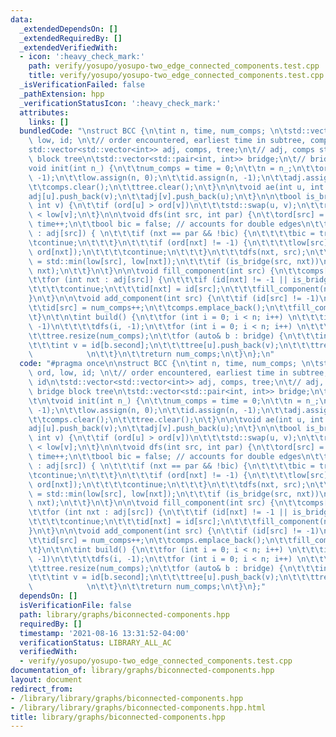 ```yaml
---
data:
  _extendedDependsOn: []
  _extendedRequiredBy: []
  _extendedVerifiedWith:
  - icon: ':heavy_check_mark:'
    path: verify/yosupo/yosupo-two_edge_connected_components.test.cpp
    title: verify/yosupo/yosupo-two_edge_connected_components.test.cpp
  _isVerificationFailed: false
  _pathExtension: hpp
  _verificationStatusIcon: ':heavy_check_mark:'
  attributes:
    links: []
  bundledCode: "\nstruct BCC {\n\tint n, time, num_comps; \n\tstd::vector<int> ord,\
    \ low, id; \n\t// order encountered, earliest time in subtree, component id\n\t\
    std::vector<std::vector<int>> adj, comps, tree;\n\t// adj, comps storage, bridge\
    \ block tree\n\tstd::vector<std::pair<int, int>> bridge;\n\t// bridges\n\t\n\t\
    void init(int n_) {\n\t\tnum_comps = time = 0;\n\t\tn = n_;\n\t\tord.assign(n,\
    \ -1);\n\t\tlow.assign(n, 0);\n\t\tid.assign(n, -1);\n\t\tadj.assign(n, std::vector<int>());\n\
    \t\tcomps.clear();\n\t\ttree.clear();\n\t}\n\n\tvoid ae(int u, int v) {\n\t\t\
    adj[u].push_back(v);\n\t\tadj[v].push_back(u);\n\t}\n\n\tbool is_bridge(int u,\
    \ int v) {\n\t\tif (ord[u] > ord[v])\n\t\t\tstd::swap(u, v);\n\t\treturn ord[u]\
    \ < low[v];\n\t}\n\n\tvoid dfs(int src, int par) {\n\t\tord[src] = low[src] =\
    \ time++;\n\t\tbool bic = false; // accounts for double edges\n\t\tfor (int nxt\
    \ : adj[src]) { \n\t\t\tif (nxt == par && !bic) {\n\t\t\t\tbic = true;\n\t\t\t\
    \tcontinue;\n\t\t\t}\n\t\t\tif (ord[nxt] != -1) {\n\t\t\t\tlow[src] = std::min(low[src],\
    \ ord[nxt]);\n\t\t\t\tcontinue;\n\t\t\t}\n\t\t\tdfs(nxt, src);\n\t\t\tlow[src]\
    \ = std::min(low[src], low[nxt]);\n\t\t\tif (is_bridge(src, nxt))\n\t\t\t\tbridge.emplace_back(src,\
    \ nxt);\n\t\t}\n\t}\n\n\tvoid fill_component(int src) {\n\t\tcomps[id[src]].push_back(src);\n\
    \t\tfor (int nxt : adj[src]) {\n\t\t\tif (id[nxt] != -1 || is_bridge(nxt, src))\n\
    \t\t\t\tcontinue;\n\t\t\tid[nxt] = id[src];\n\t\t\tfill_component(nxt);\n\t\t\
    }\n\t}\n\n\tvoid add_component(int src) {\n\t\tif (id[src] != -1)\n\t\t\treturn;\n\
    \t\tid[src] = num_comps++;\n\t\tcomps.emplace_back();\n\t\tfill_component(src);\n\
    \t}\n\t\n\tint build() {\n\t\tfor (int i = 0; i < n; i++) \n\t\t\tif (ord[i] ==\
    \ -1)\n\t\t\t\tdfs(i, -1);\n\t\tfor (int i = 0; i < n; i++) \n\t\t\tadd_component(i);\n\
    \t\ttree.resize(num_comps);\n\t\tfor (auto& b : bridge) {\n\t\t\tint u = id[b.first];\n\
    \t\t\tint v = id[b.second];\n\t\t\ttree[u].push_back(v);\n\t\t\ttree[v].push_back(u);\
    \            \n\t\t}\n\t\treturn num_comps;\n\t}\n};\n"
  code: "#pragma once\n\nstruct BCC {\n\tint n, time, num_comps; \n\tstd::vector<int>\
    \ ord, low, id; \n\t// order encountered, earliest time in subtree, component\
    \ id\n\tstd::vector<std::vector<int>> adj, comps, tree;\n\t// adj, comps storage,\
    \ bridge block tree\n\tstd::vector<std::pair<int, int>> bridge;\n\t// bridges\n\
    \t\n\tvoid init(int n_) {\n\t\tnum_comps = time = 0;\n\t\tn = n_;\n\t\tord.assign(n,\
    \ -1);\n\t\tlow.assign(n, 0);\n\t\tid.assign(n, -1);\n\t\tadj.assign(n, std::vector<int>());\n\
    \t\tcomps.clear();\n\t\ttree.clear();\n\t}\n\n\tvoid ae(int u, int v) {\n\t\t\
    adj[u].push_back(v);\n\t\tadj[v].push_back(u);\n\t}\n\n\tbool is_bridge(int u,\
    \ int v) {\n\t\tif (ord[u] > ord[v])\n\t\t\tstd::swap(u, v);\n\t\treturn ord[u]\
    \ < low[v];\n\t}\n\n\tvoid dfs(int src, int par) {\n\t\tord[src] = low[src] =\
    \ time++;\n\t\tbool bic = false; // accounts for double edges\n\t\tfor (int nxt\
    \ : adj[src]) { \n\t\t\tif (nxt == par && !bic) {\n\t\t\t\tbic = true;\n\t\t\t\
    \tcontinue;\n\t\t\t}\n\t\t\tif (ord[nxt] != -1) {\n\t\t\t\tlow[src] = std::min(low[src],\
    \ ord[nxt]);\n\t\t\t\tcontinue;\n\t\t\t}\n\t\t\tdfs(nxt, src);\n\t\t\tlow[src]\
    \ = std::min(low[src], low[nxt]);\n\t\t\tif (is_bridge(src, nxt))\n\t\t\t\tbridge.emplace_back(src,\
    \ nxt);\n\t\t}\n\t}\n\n\tvoid fill_component(int src) {\n\t\tcomps[id[src]].push_back(src);\n\
    \t\tfor (int nxt : adj[src]) {\n\t\t\tif (id[nxt] != -1 || is_bridge(nxt, src))\n\
    \t\t\t\tcontinue;\n\t\t\tid[nxt] = id[src];\n\t\t\tfill_component(nxt);\n\t\t\
    }\n\t}\n\n\tvoid add_component(int src) {\n\t\tif (id[src] != -1)\n\t\t\treturn;\n\
    \t\tid[src] = num_comps++;\n\t\tcomps.emplace_back();\n\t\tfill_component(src);\n\
    \t}\n\t\n\tint build() {\n\t\tfor (int i = 0; i < n; i++) \n\t\t\tif (ord[i] ==\
    \ -1)\n\t\t\t\tdfs(i, -1);\n\t\tfor (int i = 0; i < n; i++) \n\t\t\tadd_component(i);\n\
    \t\ttree.resize(num_comps);\n\t\tfor (auto& b : bridge) {\n\t\t\tint u = id[b.first];\n\
    \t\t\tint v = id[b.second];\n\t\t\ttree[u].push_back(v);\n\t\t\ttree[v].push_back(u);\
    \            \n\t\t}\n\t\treturn num_comps;\n\t}\n};"
  dependsOn: []
  isVerificationFile: false
  path: library/graphs/biconnected-components.hpp
  requiredBy: []
  timestamp: '2021-08-16 13:31:52-04:00'
  verificationStatus: LIBRARY_ALL_AC
  verifiedWith:
  - verify/yosupo/yosupo-two_edge_connected_components.test.cpp
documentation_of: library/graphs/biconnected-components.hpp
layout: document
redirect_from:
- /library/library/graphs/biconnected-components.hpp
- /library/library/graphs/biconnected-components.hpp.html
title: library/graphs/biconnected-components.hpp
---
```

